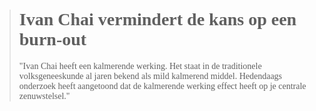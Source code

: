 ><h1 style="font-family:papyrus">Ivan Chai vermindert de kans op een burn-out</h1>
>
><p style="font-family:papyrus">"Ivan Chai heeft een kalmerende werking. Het staat in de traditionele volksgeneeskunde al jaren bekend als mild kalmerend middel. Hedendaags onderzoek heeft aangetoond dat de kalmerende werking effect heeft op je centrale zenuwstelsel."</p>
